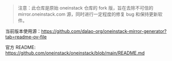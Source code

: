 > 注意：此仓库是原始 oneinstack 仓库的 fork 版，旨在去除不可信的 mirror.oneinstack.com 源，同时进行一定程度的修复 bug 和保持更新软件。

当前版本使用源：https://github.com/dalao-org/oneinstack-mirror-generator?tab=readme-ov-file

官方 README: https://github.com/oneinstack/oneinstack/blob/main/README.md